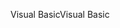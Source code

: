 <span data-ttu-id="4c40c-101">Visual Basic</span><span class="sxs-lookup"><span data-stu-id="4c40c-101">Visual Basic</span></span>